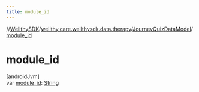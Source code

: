 ```yaml
---
title: module_id
---
```

//[WellthySDK](../../../index.html)/[wellthy.care.wellthysdk.data.therapy](../index.html)/[JourneyQuizDataModel](index.html)/[module_id](module_id.html)



# module_id



[androidJvm]\
var [module_id](module_id.html): [String](https://kotlinlang.org/api/latest/jvm/stdlib/kotlin/-string/index.html)




